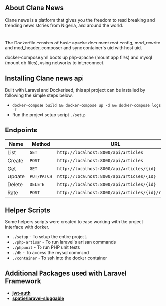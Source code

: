 ## About Clane News

Clane news is a platform that gives you the freedom to read breaking and trending news stories from Nigeria, and around the world.
#
The Dockerfile consists of basic apache document root config, mod_rewrite and mod_header, composer and sync container's uid with host uid.

docker-compose.yml boots up php-apache (mount app files) and mysql (mount db files), using networks to interconnect. 

## Installing Clane news api

Built with Laravel and Dockerised, this api project can be installed by following the simple steps below.
- `docker-compose build && docker-compose up -d && docker-compose logs -f`
- Run the project setup script `./setup`


## Endpoints

| Name   | Method      | URL                                               | Protected |
| ---    | ---         | ---                                               | ---       |
| List   | `GET`       | `http://localhost:8000/api/articles`              | ✘         |
| Create | `POST`      | `http://localhost:8000/api/articles`              | ✓         |
| Get    | `GET`       | `http://localhost:8000/api/articles/{id}`         | ✘         |
| Update | `PUT/PATCH` | `http://localhost:8000/api/articles/{id}`         | ✓         |
| Delete | `DELETE`    | `http://localhost:8000/api/articles/{id}`         | ✓         |
| Rate   | `POST`      | `http://localhost:8000/api/articles/{id}/rating`  | ✘         |



## Helper Scripts
Some helpers scripts were created to ease working with the project interface with docker.
- `./setup` - To setup the entire project.
- `./php-artisan` - To run laravel's artisan commands
- `./phpunit` - To run PHP unit tests
- `./db` - To access the mysql command
- `./container` - To ssh into the docker container


## Additional Packages used with Laravel Framework
- **[jwt-auth](https://github.com/tymondesigns/jwt-auth/tree/1.0.0-rc.5)**
- **[spatie/laravel-sluggable](https://github.com/spatie/laravel-sluggable)**
